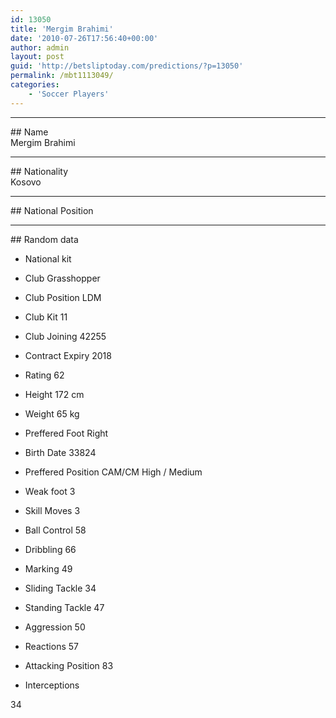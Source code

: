 ```yaml
---
id: 13050
title: 'Mergim Brahimi'
date: '2010-07-26T17:56:40+00:00'
author: admin
layout: post
guid: 'http://betsliptoday.com/predictions/?p=13050'
permalink: /mbt1113049/
categories:
    - 'Soccer Players'
---
```


- - - - - -

\## Name  
 Mergim Brahimi

- - - - - -

\## Nationality  
 Kosovo

- - - - - -

\## National Position

- - - - - -

\## Random data

- National kit
- Club
 Grasshopper

- Club Position
 LDM

- Club Kit
 11

- Club Joining
 42255

- Contract Expiry
 2018

- Rating
 62

- Height
 172 cm

- Weight
 65 kg

- Preffered Foot
 Right

- Birth Date
 33824

- Preffered Position
 CAM/CM High / Medium

- Weak foot
 3

- Skill Moves
 3

- Ball Control
 58

- Dribbling
 66

- Marking
 49

- Sliding Tackle
 34

- Standing Tackle
 47

- Aggression
 50

- Reactions
 57

- Attacking Position
 83

- Interceptions

 34